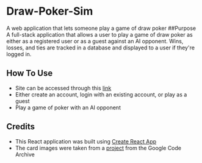 # Draw-Poker-Sim
A web application that lets someone play a game of draw poker
##Purpose
A full-stack application that allows a user to play a game of draw poker as either as a registered user or as a guest against an AI opponent.
Wins, losses, and ties are tracked in a database and displayed to a user if they're logged in. 

## How To Use
* Site can be accessed through this [link](https://draw-poker-sim-frontend.onrender.com)
* Either create an account, login with an existing account, or play as a guest
* Play a game of poker with an AI opponent

## Credits
* This React application was built using [Create React App](https://github.com/facebook/create-react-app)
* The card images were taken from a [project](https://code.google.com/archive/p/vector-playing-cards/) from the Google Code Archive

